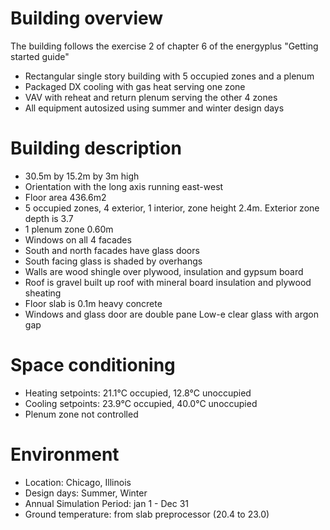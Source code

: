 # Building overview

The building follows the exercise 2 of chapter 6 of the energyplus
"Getting started guide"

* Rectangular single story building with 5 occupied zones and a plenum
* Packaged DX cooling with gas heat serving one zone
* VAV with reheat and return plenum serving the other 4 zones
* All equipment autosized using summer and winter design days

# Building description

* 30.5m by 15.2m by 3m high
* Orientation with the long axis running east-west
* Floor area 436.6m2
* 5 occupied zones, 4 exterior, 1 interior, zone height 2.4m. Exterior zone 
depth is 3.7
* 1 plenum zone 0.60m
* Windows on all 4 facades
* South and north facades have glass doors
* South facing glass is shaded by overhangs
* Walls are wood shingle over plywood, insulation and gypsum board
* Roof is gravel built up roof with mineral board insulation and plywood sheating
* Floor slab is 0.1m heavy concrete
* Windows and glass door are double pane Low-e clear glass with argon gap

# Space conditioning 
* Heating setpoints: 21.1°C occupied, 12.8°C unoccupied
* Cooling setpoints: 23.9°C occupied, 40.0°C unoccupied
* Plenum zone not controlled

# Environment
* Location: Chicago, Illinois
* Design days: Summer, Winter
* Annual Simulation Period: jan 1 - Dec 31
* Ground temperature: from slab preprocessor (20.4 to 23.0)


